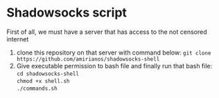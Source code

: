 # Shadowsocks script
First of all, we must have a server that has access to the not censored internet
1. clone this repository on that server with command below:
`git clone https://github.com/amirianos/shadowsocks-shell` </br>
2. Give executable permission to bash file and finally run that bash file: </br>
`cd shadowsocks-shell` </br>
`chmod +x shell.sh` </br>
`./commands.sh`
